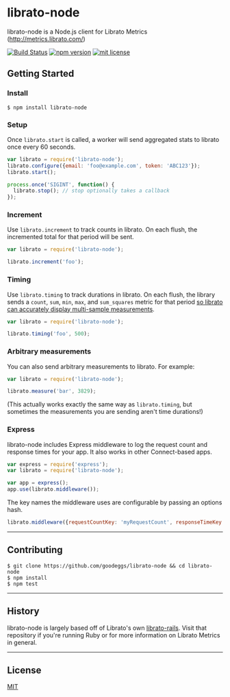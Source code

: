 librato-node
============

librato-node is a Node.js client for Librato Metrics (http://metrics.librato.com/)

[![Build Status][travis-badge]][travis-link]
[![npm version][npm-badge]][npm-link]
[![mit license][license-badge]][license-link]

## Getting Started

### Install

    $ npm install librato-node

### Setup

Once `librato.start` is called, a worker will send aggregated stats to librato once every 60 seconds.

``` javascript
var librato = require('librato-node');
librato.configure({email: 'foo@example.com', token: 'ABC123'});
librato.start();

process.once('SIGINT', function() {
  librato.stop(); // stop optionally takes a callback
});
```

### Increment

Use `librato.increment` to track counts in librato.  On each flush, the incremented total for that period will be sent.

``` javascript
var librato = require('librato-node');

librato.increment('foo');
```

### Timing

Use `librato.timing` to track durations in librato.
On each flush, the library sends a `count`, `sum`, `min`, `max`, and `sum_squares` metric for that period
[so librato can accurately display multi-sample measurements](http://dev.librato.com/v1/post/metrics#gauge_specific).

``` javascript
var librato = require('librato-node');

librato.timing('foo', 500);
```

### Arbitrary measurements

You can also send arbitrary measurements to librato. For example:

``` javascript
var librato = require('librato-node');

librato.measure('bar', 3829);
```

(This actually works exactly the same way as `librato.timing`, but sometimes the measurements you are sending aren't time durations!)

### Express

librato-node includes Express middleware to log the request count and response times for your app.  It also works in other Connect-based apps.

``` javascript
var express = require('express');
var librato = require('librato-node');

var app = express();
app.use(librato.middleware());
```

The key names the middleware uses are configurable by passing an options hash.

``` javascript
librato.middleware({requestCountKey: 'myRequestCount', responseTimeKey: 'myResponseTime'});
```

------

## Contributing

```
$ git clone https://github.com/goodeggs/librato-node && cd librato-node
$ npm install
$ npm test
```

------

## History

librato-node is largely based off of Librato's own [librato-rails](https://github.com/librato/librato-rails).  Visit that repository if you're running Ruby or for more information on Librato Metrics in general.

------

## License

[MIT][license-link]

[travis-badge]: http://img.shields.io/travis/goodeggs/librato-node/master.svg?style=flat
[travis-link]: https://travis-ci.org/goodeggs/librato-node

[npm-badge]: http://img.shields.io/npm/v/librato-node.svg?style=flat
[npm-link]: https://www.npmjs.org/package/librato-node

[license-badge]: http://img.shields.io/badge/license-mit-lightgrey.svg?style=flat
[license-link]: LICENSE.md
